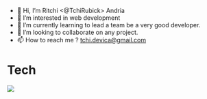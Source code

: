 - 👋 Hi, I’m Ritchi <@TchiRubick> Andria
- 👀 I’m interested in web development
- 🌱 I’m currently learning to lead a team be a very good developer.
- 💞️ I’m looking to collaborate on any project.
- 📫 How to reach me ? <tchi.devica@gmail.com>

# Tech
![](https://img.shields.io/badge/-php-informational?style=flat&logo=php&logoColor=white&color=6aa6f8)
